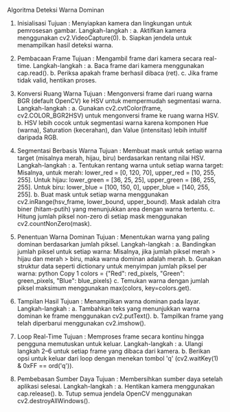 Algoritma Deteksi Warna Dominan

1. Inisialisasi
Tujuan : Menyiapkan kamera dan lingkungan untuk pemrosesan gambar.
        Langkah-langkah :
        a. Aktifkan kamera menggunakan cv2.VideoCapture(0).
        b. Siapkan jendela untuk menampilkan hasil deteksi warna.

2. Pembacaan Frame
Tujuan : Mengambil frame dari kamera secara real-time.
        Langkah-langkah :
        a. Baca frame dari kamera menggunakan cap.read().
        b. Periksa apakah frame berhasil dibaca (ret).
        c. Jika frame tidak valid, hentikan proses.

3. Konversi Ruang Warna
Tujuan : Mengonversi frame dari ruang warna BGR (default OpenCV) ke HSV untuk mempermudah segmentasi warna.
        Langkah-langkah :
        a. Gunakan cv2.cvtColor(frame, cv2.COLOR_BGR2HSV) untuk mengonversi frame ke ruang warna HSV.
        b. HSV lebih cocok untuk segmentasi warna karena komponen Hue (warna), Saturation (kecerahan), dan Value (intensitas) lebih intuitif daripada RGB.

4. Segmentasi Berbasis Warna
Tujuan : Membuat mask untuk setiap warna target (misalnya merah, hijau, biru) berdasarkan rentang nilai HSV.
        Langkah-langkah :
        a. Tentukan rentang warna untuk setiap warna target:
        Misalnya, untuk merah: lower_red = [0, 120, 70], upper_red = [10, 255, 255].
        Untuk hijau: lower_green = [36, 25, 25], upper_green = [86, 255, 255].
        Untuk biru: lower_blue = [100, 150, 0], upper_blue = [140, 255, 255].
        b. Buat mask untuk setiap warna menggunakan cv2.inRange(hsv_frame, lower_bound, upper_bound).
        Mask adalah citra biner (hitam-putih) yang menunjukkan area dengan warna tertentu.
        c. Hitung jumlah piksel non-zero di setiap mask menggunakan cv2.countNonZero(mask).

5. Penentuan Warna Dominan
Tujuan : Menentukan warna yang paling dominan berdasarkan jumlah piksel.
        Langkah-langkah :
        a. Bandingkan jumlah piksel untuk setiap warna:
        Misalnya, jika jumlah piksel merah > hijau dan merah > biru, maka warna dominan adalah merah.
        b. Gunakan struktur data seperti dictionary untuk menyimpan jumlah piksel per warna:
        python
        Copy
        1
        colors = {"Red": red_pixels, "Green": green_pixels, "Blue": blue_pixels}
        c. Temukan warna dengan jumlah piksel maksimum menggunakan max(colors, key=colors.get).

6. Tampilan Hasil
Tujuan : Menampilkan warna dominan pada layar.
        Langkah-langkah :
        a. Tambahkan teks yang menunjukkan warna dominan ke frame menggunakan cv2.putText().
        b. Tampilkan frame yang telah diperbarui menggunakan cv2.imshow().

7. Loop Real-Time
Tujuan : Memproses frame secara kontinu hingga pengguna memutuskan untuk keluar.
        Langkah-langkah :
        a. Ulangi langkah 2–6 untuk setiap frame yang dibaca dari kamera.
        b. Berikan opsi untuk keluar dari loop dengan menekan tombol 'q' (cv2.waitKey(1) & 0xFF == ord('q')).

8. Pembebasan Sumber Daya
Tujuan : Membersihkan sumber daya setelah aplikasi selesai.
        Langkah-langkah :
        a. Hentikan kamera menggunakan cap.release().
        b. Tutup semua jendela OpenCV menggunakan cv2.destroyAllWindows().
